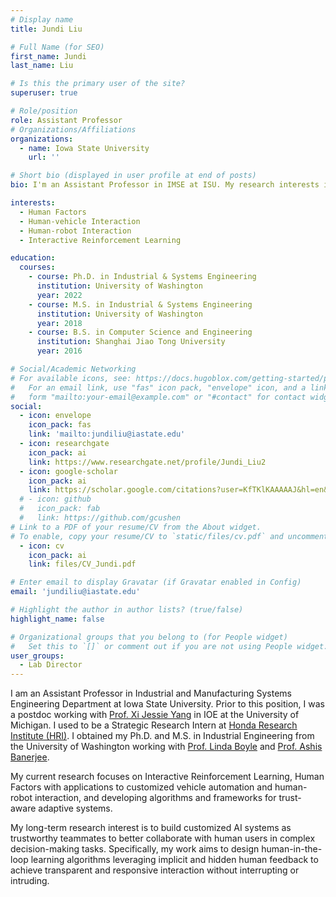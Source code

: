 ```yaml
---
# Display name
title: Jundi Liu

# Full Name (for SEO)
first_name: Jundi 
last_name: Liu

# Is this the primary user of the site?
superuser: true

# Role/position
role: Assistant Professor
# Organizations/Affiliations
organizations:
  - name: Iowa State University
    url: ''

# Short bio (displayed in user profile at end of posts)
bio: I'm an Assistant Professor in IMSE at ISU. My research interests include Interactive Reinforcement Learning, Human Factors, Human-vehicle Interaction and Human-robot Interaction.

interests:
  - Human Factors
  - Human-vehicle Interaction
  - Human-robot Interaction
  - Interactive Reinforcement Learning

education:
  courses:
    - course: Ph.D. in Industrial & Systems Engineering
      institution: University of Washington
      year: 2022
    - course: M.S. in Industrial & Systems Engineering
      institution: University of Washington
      year: 2018
    - course: B.S. in Computer Science and Engineering
      institution: Shanghai Jiao Tong University
      year: 2016

# Social/Academic Networking
# For available icons, see: https://docs.hugoblox.com/getting-started/page-builder/#icons
#   For an email link, use "fas" icon pack, "envelope" icon, and a link in the
#   form "mailto:your-email@example.com" or "#contact" for contact widget.
social:
  - icon: envelope
    icon_pack: fas
    link: 'mailto:jundiliu@iastate.edu'
  - icon: researchgate
    icon_pack: ai
    link: https://www.researchgate.net/profile/Jundi_Liu2
  - icon: google-scholar
    icon_pack: ai
    link: https://scholar.google.com/citations?user=KfTKlKAAAAAJ&hl=en&authuser=1
  # - icon: github
  #   icon_pack: fab
  #   link: https://github.com/gcushen
# Link to a PDF of your resume/CV from the About widget.
# To enable, copy your resume/CV to `static/files/cv.pdf` and uncomment the lines below.
  - icon: cv
    icon_pack: ai
    link: files/CV_Jundi.pdf

# Enter email to display Gravatar (if Gravatar enabled in Config)
email: 'jundiliu@iastate.edu'

# Highlight the author in author lists? (true/false)
highlight_name: false

# Organizational groups that you belong to (for People widget)
#   Set this to `[]` or comment out if you are not using People widget.
user_groups:
  - Lab Director
---
```


I am an Assistant Professor in Industrial and Manufacturing Systems Engineering Department at Iowa State University. Prior to this position, I was a postdoc working with [Prof. Xi Jessie Yang](https://ioe.engin.umich.edu/people/yang-xi-jessie/) in IOE at the University of Michigan. I used to be a Strategic Research Intern at [Honda Research Institute (HRI)](https://usa.honda-ri.com/). I obtained my Ph.D. and M.S. in Industrial Engineering from the University of Washington working with [Prof. Linda Boyle](https://engineering.nyu.edu/faculty/linda-ng-boyle) and [Prof. Ashis Banerjee](https://www.me.washington.edu/facultyfinder/ashis-banerjee).

My current research focuses on Interactive Reinforcement Learning, Human Factors with applications to customized vehicle automation and human-robot interaction, and developing algorithms and frameworks for trust-aware adaptive systems.

My long-term research interest is to build customized AI systems as trustworthy teammates to better collaborate with human users in complex decision-making tasks. Specifically, my work aims to design human-in-the-loop learning algorithms leveraging implicit and hidden human feedback to achieve transparent and responsive interaction without interrupting or intruding.

